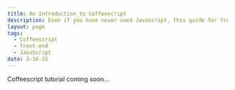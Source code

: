 ```yaml
---
title: An Introduction to Coffeescript
description: Even if you have never used Javascript, this guide for front-end developers will have you up and running fast.
layout: page
tags:
  - Coffeescript
  - front-end
  - JavaScript
date: 3-16-15
---
```


Coffeescript tutorial coming soon...
